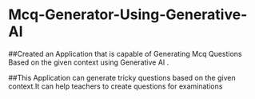 # Mcq-Generator-Using-Generative-AI

##Created an Application that is capable of Generating Mcq Questions Based on the given context using Generative AI .

##This Application can generate tricky questions based on the given context.It can help teachers to create questions for
examinations
